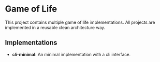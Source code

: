 # Game of Life

This project contains multiple game of life implementations.
All projects are implemented in a reusable clean architecture way.

## Implementations

* **cli-minimal**: An minimal implementation with a cli interface.